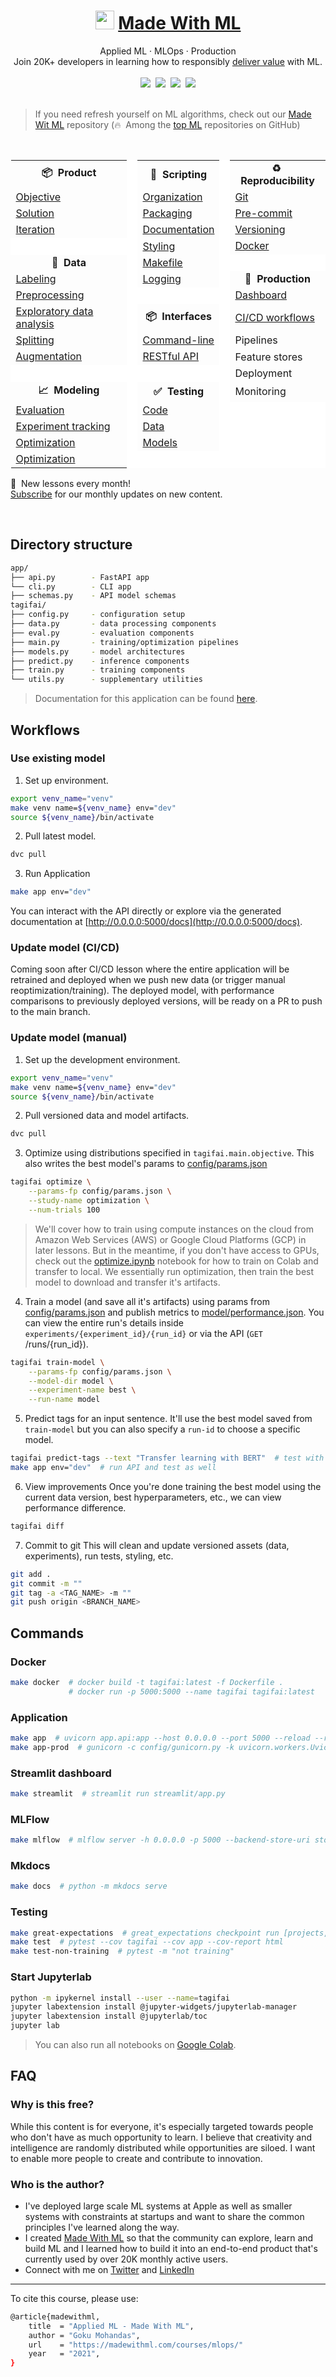 <div align="center">
<h1><img width="30" src="https://madewithml.com/static/images/rounded_logo.png">&nbsp;<a href="https://madewithml.com/">Made With ML</a></h1>
Applied ML · MLOps · Production
<br>
Join 20K+ developers in learning how to responsibly <a href="https://madewithml.com/about/">deliver value</a> with ML.
</div>

<br>

<div align="center">
    <a target="_blank" href="https://newsletter.madewithml.com"><img src="https://img.shields.io/badge/Subscribe-20K-brightgreen"></a>&nbsp;
    <a target="_blank" href="https://github.com/GokuMohandas/MadeWithML"><img src="https://img.shields.io/github/stars/GokuMohandas/MadeWithML.svg?style=social&label=Star"></a>&nbsp;
    <a target="_blank" href="https://www.linkedin.com/in/goku"><img src="https://img.shields.io/badge/style--5eba00.svg?label=LinkedIn&logo=linkedin&style=social"></a>&nbsp;
    <a target="_blank" href="https://twitter.com/GokuMohandas"><img src="https://img.shields.io/twitter/follow/GokuMohandas.svg?label=Follow&style=social"></a>
</div>

<br>

> If you need refresh yourself on ML algorithms, check out our [Made Wit ML](https://github.com/GokuMohandas/MadeWithML) repository (🔥&nbsp; Among the <a href="https://github.com/topics/deep-learning" target="_blank">top ML</a> repositories on GitHub)

<br>

<table>
    <tr>
        <td align="center"><b>📦&nbsp; Product</b></td>
        <td style="background-color: #fff; border-top: 1px solid #fff !important; border-bottom: 1px solid #fff !important;"></td>
        <td align="center"><b>📝&nbsp; Scripting</b></td>
        <td style="background-color: #fff; border-top: 1px solid #fff !important; border-bottom: 1px solid #fff !important;"></td>
        <td align="center"><b>♻️&nbsp; Reproducibility</b></td>
    </tr>
    <tr>
        <td><a href="https://madewithml.com/courses/mlops/objective/">Objective</a></td>
        <td style="background-color: #fff; border-top: 1px solid #fff !important; border-bottom: 1px solid #fff !important;"></td>
        <td><a href="https://madewithml.com/courses/mlops/organization/">Organization</a></td>
        <td style="background-color: #fff; border-top: 1px solid #fff !important; border-bottom: 1px solid #fff !important;"></td>
        <td><a href="https://madewithml.com/courses/mlops/git/">Git</a></td>
    </tr>
    <tr>
        <td><a href="https://madewithml.com/courses/mlops/solution/">Solution</a></td>
        <td style="background-color: #fff; border-top: 1px solid #fff !important; border-bottom: 1px solid #fff !important;"></td>
        <td><a href="https://madewithml.com/courses/mlops/packaging/">Packaging</a></td>
        <td style="background-color: #fff; border-top: 1px solid #fff !important; border-bottom: 1px solid #fff !important;"></td>
        <td><a href="https://madewithml.com/courses/mlops/pre-commit/">Pre-commit</a></td>
    </tr>
    <tr>
        <td><a href="https://madewithml.com/courses/mlops/iteration/">Iteration</a></td>
        <td style="background-color: #fff; border-top: 1px solid #fff !important; border-bottom: 1px solid #fff !important; border-top: 1px solid #fff !important;"></td>
        <td><a href="https://madewithml.com/courses/mlops/documentation/">Documentation</a></td>
        <td style="background-color: #fff; border-top: 1px solid #fff !important; border-bottom: 1px solid #fff !important;"></td>
        <td><a href="https://madewithml.com/courses/mlops/versioning/">Versioning</a></td>
    </tr>
    <tr>
        <td style="background-color: #fff; border-left: 1px solid #fff !important; border-right: 1px solid #fff !important; border-top: 1px solid #fff !important;"></td>
        <td style="background-color: #fff; border-top: 1px solid #fff !important; border-bottom: 1px solid #fff !important;"></td>
        <td><a href="https://madewithml.com/courses/mlops/styling/">Styling</a></td>
        <td style="background-color: #fff; border-top: 1px solid #fff !important; border-bottom: 1px solid #fff !important;"></td>
        <td><a href="https://madewithml.com/courses/mlops/docker/">Docker</a></td>
    </tr>
    <tr>
        <td align="center"><b>🔢&nbsp; Data</b></td>
        <td style="background-color: #fff; border-top: 1px solid #fff !important; border-bottom: 1px solid #fff !important;"></td>
        <td><a href="https://madewithml.com/courses/mlops/makefile/">Makefile</a></td>
        <td style="background-color: #fff; border-top: 1px solid #fff !important; border-bottom: 1px solid #fff !important; border-right: 1px solid #fff !important;"></td>
        <td style="background-color: #fff; border-left: 1px solid #fff !important; border-right: 1px solid #fff !important; border-top: 1px solid #fff !important;"></td>
    </tr>
    <tr>
        <td><a href="https://madewithml.com/courses/mlops/labeling/">Labeling</a></td>
        <td style="background-color: #fff; border-top: 1px solid #fff !important; border-bottom: 1px solid #fff !important;"></td>
        <td><a href="https://madewithml.com/courses/mlops/logging/">Logging</a></td>
        <td style="background-color: #fff; border-top: 1px solid #fff !important; border-bottom: 1px solid #fff !important;"></td>
        <td align="center"><b>🚀&nbsp; Production</b></td>
    </tr>
    <tr>
        <td><a href="https://madewithml.com/courses/mlops/preprocessing/">Preprocessing</a></td>
        <td style="background-color: #fff; border-top: 1px solid #fff !important; border-bottom: 1px solid #fff !important; border-right: 1px solid #fff !important;"></td>
        <td style="background-color: #fff; border-left: 1px solid #fff !important; border-right: 1px solid #fff !important; border-top: 1px solid #fff !important;"></td>
        <td style="background-color: #fff; border-top: 1px solid #fff !important; border-bottom: 1px solid #fff !important;"></td>
        <td><a href="https://madewithml.com/courses/mlops/dashboard/">Dashboard</a></td>
    </tr>
    <tr>
        <td><a href="https://madewithml.com/courses/mlops/exploratory-data-analysis/">Exploratory data analysis</a></td>
        <td style="background-color: #fff; border-top: 1px solid #fff !important; border-bottom: 1px solid #fff !important;"></td>
        <td align="center"><b>📦&nbsp; Interfaces</b></td>
        <td style="background-color: #fff; border-top: 1px solid #fff !important; border-bottom: 1px solid #fff !important;"></td>
        <td><a href="https://madewithml.com/courses/mlops/cicd/">CI/CD workflows</a></td>
    </tr>
    <tr>
        <td><a href="https://madewithml.com/courses/mlops/splitting/">Splitting</a></td>
        <td style="background-color: #fff; border-top: 1px solid #fff !important; border-bottom: 1px solid #fff !important;"></td>
        <td><a href="https://madewithml.com/courses/mlops/cli/">Command-line</a></td>
        <td style="background-color: #fff; border-top: 1px solid #fff !important; border-bottom: 1px solid #fff !important;"></td>
        <td>Pipelines</td>
    </tr>
    <tr>
        <td><a href="https://madewithml.com/courses/mlops/augmentation/">Augmentation</a></td>
        <td style="background-color: #fff; border-top: 1px solid #fff !important; border-bottom: 1px solid #fff !important;"></td>
        <td><a href="https://madewithml.com/courses/mlops/api/">RESTful API</a></td>
        <td style="background-color: #fff; border-top: 1px solid #fff !important; border-bottom: 1px solid #fff !important;"></td>
        <td>Feature stores</td>
    </tr>
    <tr>
        <td style="background-color: #fff; border-left: 1px solid #fff !important; border-right: 1px solid #fff !important; border-top: 1px solid #fff !important;"></td>
        <td style="background-color: #fff; border-top: 1px solid #fff !important; border-bottom: 1px solid #fff !important; border-right: 1px solid #fff !important;"></td>
        <td style="background-color: #fff; border-left: 1px solid #fff !important; border-right: 1px solid #fff !important; border-top: 1px solid #fff !important;"></td>
        <td style="background-color: #fff; border-top: 1px solid #fff !important; border-bottom: 1px solid #fff !important;"></td>
        <td>Deployment</td>
    </tr>
    <tr>
        <td align="center"><b>📈&nbsp; Modeling</b></td>
        <td style="background-color: #fff; border-top: 1px solid #fff !important; border-bottom: 1px solid #fff !important;"></td>
        <td align="center"><b>✅&nbsp; Testing</b></td>
        <td style="background-color: #fff; border-top: 1px solid #fff !important; border-bottom: 1px solid #fff !important;"></td>
        <td>Monitoring</td>
    </tr>
    <tr>
        <td><a href="https://madewithml.com/courses/mlops/evaluation/">Evaluation</a></td>
        <td style="background-color: #fff; border-top: 1px solid #fff !important; border-bottom: 1px solid #fff !important;"></td>
        <td><a href="https://madewithml.com/courses/mlops/testing/">Code</a></td>
        <td style="background-color: #fff; border-top: 1px solid #fff !important; border-bottom: 1px solid #fff !important; border-right: 1px solid #fff !important;"></td>
        <td style="background-color: #fff; border-left: 1px solid #fff !important; border-right: 1px solid #fff !important; border-top: 1px solid #fff !important; border-bottom: 1px solid #fff !important;"></td>
    </tr>
    <tr>
        <td><a href="https://madewithml.com/courses/mlops/experiment-tracking/">Experiment tracking</a></td>
        <td style="background-color: #fff; border-top: 1px solid #fff !important; border-bottom: 1px solid #fff !important;"></td>
        <td><a href="https://madewithml.com/courses/mlops/testing/#data">Data</a></td>
        <td style="background-color: #fff; border-top: 1px solid #fff !important; border-bottom: 1px solid #fff !important; border-right: 1px solid #fff !important;"></td>
        <td style="background-color: #fff; border-left: 1px solid #fff !important; border-right: 1px solid #fff !important; border-top: 1px solid #fff !important; border-bottom: 1px solid #fff !important;"></td>
    <tr>
        <td><a href="https://madewithml.com/courses/mlops/optimization/">Optimization</a></td>
        <td style="background-color: #fff; border-top: 1px solid #fff !important; border-bottom: 1px solid #fff !important;"></td>
        <td><a href="https://madewithml.com/courses/mlops/testing/#models">Models</a></td>
        <td style="background-color: #fff; border-top: 1px solid #fff !important; border-bottom: 1px solid #fff !important; border-right: 1px solid #fff !important;"></td>
        <td style="background-color: #fff; border-left: 1px solid #fff !important; border-right: 1px solid #fff !important; border-top: 1px solid #fff !important; border-bottom: 1px solid #fff !important;"></td>
    </tr>
    <tr>
        <td><a href="https://madewithml.com/courses/mlops/optimization/">Optimization</a></td>
        <td style="background-color: #fff; border-top: 1px solid #fff !important; border-bottom: 1px solid #fff !important; border-right: 1px solid #fff !important;"></td>
        <td style="background-color: #fff; border-left: 1px solid #fff !important; border-right: 1px solid #fff !important; border-bottom: 1px solid #fff !important;"></td>
        <td style="background-color: #fff; border-top: 1px solid #fff !important; border-bottom: 1px solid #fff !important; border-right: 1px solid #fff !important;"></td>
        <td style="background-color: #fff; border-left: 1px solid #fff !important; border-right: 1px solid #fff !important; border-top: 1px solid #fff !important; border-bottom: 1px solid #fff !important;"></td>
    </tr>
</table>

📆&nbsp; New lessons every month!<br>
<a href="https://newsletter.madewithml.com" target="_blank">Subscribe</a> for our monthly updates on new content.

<br>

## Directory structure
```bash
app/
├── api.py        - FastAPI app
└── cli.py        - CLI app
├── schemas.py    - API model schemas
tagifai/
├── config.py     - configuration setup
├── data.py       - data processing components
├── eval.py       - evaluation components
├── main.py       - training/optimization pipelines
├── models.py     - model architectures
├── predict.py    - inference components
├── train.py      - training components
└── utils.py      - supplementary utilities
```
> Documentation for this application can be found [here](https://gokumohandas.github.io/mlops/).

## Workflows

### Use existing model

1. Set up environment.
```bash
export venv_name="venv"
make venv name=${venv_name} env="dev"
source ${venv_name}/bin/activate
```

2. Pull latest model.
```bash
dvc pull
```

3. Run Application
```bash
make app env="dev"
```
You can interact with the API directly or explore via the generated documentation at [http://0.0.0.0:5000/docs](http://0.0.0.0:5000/docs).

### Update model (CI/CD)
Coming soon after CI/CD lesson where the entire application will be retrained and deployed when we push new data (or trigger manual reoptimization/training). The deployed model, with performance comparisons to previously deployed versions, will be ready on a PR to push to the main branch.

### Update model (manual)

1. Set up the development environment.
```bash
export venv_name="venv"
make venv name=${venv_name} env="dev"
source ${venv_name}/bin/activate
```

2. Pull versioned data and model artifacts.
```bash
dvc pull
```

3. Optimize using distributions specified in `tagifai.main.objective`. This also writes the best model's params to [config/params.json](https://github.com/GokuMohandas/MLOps/blob/main/config/params.json)
```bash
tagifai optimize \
    --params-fp config/params.json \
    --study-name optimization \
    --num-trials 100
```
> We'll cover how to train using compute instances on the cloud from Amazon Web Services (AWS) or Google Cloud Platforms (GCP) in later lessons. But in the meantime, if you don't have access to GPUs, check out the [optimize.ipynb](https://colab.research.google.com/github/GokuMohandas/MLOps/blob/main/notebooks/optimize.ipynb) notebook for how to train on Colab and transfer to local. We essentially run optimization, then train the best model to download and transfer it's artifacts.

4. Train a model (and save all it's artifacts) using params from [config/params.json](https://github.com/GokuMohandas/MLOps/blob/main/config/params.json) and publish metrics to [model/performance.json](https://github.com/GokuMohandas/MLOps/blob/main/model/performance.json). You can view the entire run's details inside `experiments/{experiment_id}/{run_id}` or via the API (`GET` /runs/{run_id}).
```bash
tagifai train-model \
    --params-fp config/params.json \
    --model-dir model \
    --experiment-name best \
    --run-name model
```

5. Predict tags for an input sentence. It'll use the best model saved from `train-model` but you can also specify a `run-id` to choose a specific model.
```bash
tagifai predict-tags --text "Transfer learning with BERT"  # test with CLI app
make app env="dev"  # run API and test as well
```

6. View improvements
Once you're done training the best model using the current data version, best hyperparameters, etc., we can view performance difference.
```bash
tagifai diff
```

7. Commit to git
This will clean and update versioned assets (data, experiments), run tests, styling, etc.
```bash
git add .
git commit -m ""
git tag -a <TAG_NAME> -m ""
git push origin <BRANCH_NAME>
```

## Commands

### Docker
```bash
make docker  # docker build -t tagifai:latest -f Dockerfile .
             # docker run -p 5000:5000 --name tagifai tagifai:latest
```

### Application
```bash
make app  # uvicorn app.api:app --host 0.0.0.0 --port 5000 --reload --reload-dir tagifai --reload-dir app
make app-prod  # gunicorn -c config/gunicorn.py -k uvicorn.workers.UvicornWorker app.api:app
```

### Streamlit dashboard
```bash
make streamlit  # streamlit run streamlit/app.py
```

### MLFlow
```bash
make mlflow  # mlflow server -h 0.0.0.0 -p 5000 --backend-store-uri stores/model/
```

### Mkdocs
```bash
make docs  # python -m mkdocs serve
```

### Testing
```bash
make great-expectations  # great_expectations checkpoint run [projects, tags]
make test  # pytest --cov tagifai --cov app --cov-report html
make test-non-training  # pytest -m "not training"
```

### Start Jupyterlab
```bash
python -m ipykernel install --user --name=tagifai
jupyter labextension install @jupyter-widgets/jupyterlab-manager
jupyter labextension install @jupyterlab/toc
jupyter lab
```
> You can also run all notebooks on [Google Colab](https://colab.research.google.com/github/GokuMohandas/MLOps/blob/main/notebooks/tagifai.ipynb).

## FAQ

### Why is this free?
While this content is for everyone, it's especially targeted towards people who don't have as much opportunity to learn. I believe that creativity and intelligence are randomly distributed while opportunities are siloed. I want to enable more people to create and contribute to innovation.

### Who is the author?
- I've deployed large scale ML systems at Apple as well as smaller systems with constraints at startups and want to share the common principles I've learned along the way.
- I created [Made With ML](https://madewithml.com/) so that the community can explore, learn and build ML and I learned how to build it into an end-to-end product that's currently used by over 20K monthly active users.
- Connect with me on <a href="https://twitter.com/GokuMohandas" target="_blank"><i class="fab fa-twitter ai-color-info mr-1"></i>Twitter</a> and <a href="https://www.linkedin.com/in/goku" target="_blank"><i class="fab fa-linkedin ai-color-primary mr-1"></i>LinkedIn</a>

<!-- Citation -->
<hr>
To cite this course, please use:

```bash
@article{madewithml,
    title  = "Applied ML - Made With ML",
    author = "Goku Mohandas",
    url    = "https://madewithml.com/courses/mlops/"
    year   = "2021",
}
```
